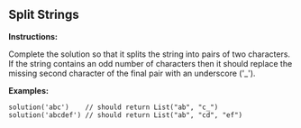  Split Strings
------------------------------

**Instructions:**

Complete the solution so that it splits the string into pairs of two characters. If the string contains an odd number of characters then it should replace the missing second character of the final pair with an underscore ('_').

**Examples:**
```
solution('abc')    // should return List("ab", "c_")
solution('abcdef') // should return List("ab", "cd", "ef")